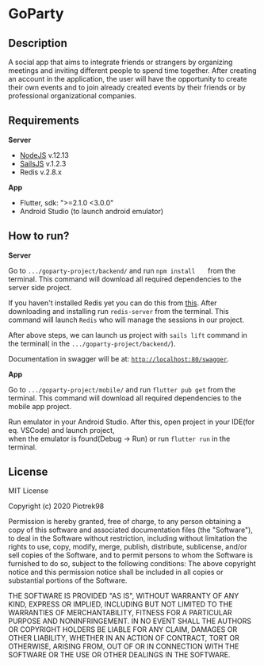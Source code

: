 # GoParty 

## Description
A social app that aims to integrate friends or strangers by organizing meetings and inviting different people to spend time together. After creating an account in the application, the user will have the opportunity to create their own events and to join already created events by their friends or by professional organizational companies.
## Requirements

**Server**

 - [NodeJS](https://nodejs.org/en/) v.12.13
 - [SailsJS](https://sailsjs.com/) v.1.2.3
 - Redis v.2.8.x

**App**

 - Flutter,  sdk: ">=2.1.0 <3.0.0" 
 -  Android Studio (to launch android emulator)

## How to run?

**Server**

Go to `.../goparty-project/backend/` and run `npm install	` from the terminal. This command will download all required dependencies to the server side project.

  If you haven't installed Redis yet you can do this from [this](https://github.com/rgl/redis/downloads).   After downloading and installing run ``redis-server`` from the terminal. This command  will launch `Redis` who will manage the sessions in our project.
  
After above steps, we can  launch us project with ``sails lift`` command in the terminal( in the `.../goparty-project/backend/`).

Documentation in swagger will be at: [`http://localhost:80/swagger`](http://localhost:80/swagger).


**App**

Go to `.../goparty-project/mobile/` and run `flutter pub get` from the terminal. This command will download all required dependencies to the mobile app project.

Run emulator in your Android Studio. After this, open project in your IDE(for eq. VSCode) and launch project,   
when the emulator is found(Debug -> Run) or run `flutter run` in the terminal.

## License
MIT License

Copyright (c) 2020 Piotrek98

Permission is hereby granted, free of charge, to any person obtaining a copy of this software and associated documentation files (the "Software"), to deal in the Software without restriction, including without limitation the rights to use, copy, modify, merge, publish, distribute, sublicense, and/or sell copies of the Software, and to permit persons to whom the Software is furnished to do so, subject to the following conditions: The above copyright notice and this permission notice shall be included in all copies or substantial portions of the Software. 

THE SOFTWARE IS PROVIDED "AS IS", WITHOUT WARRANTY OF ANY KIND, EXPRESS OR IMPLIED, INCLUDING BUT NOT LIMITED TO THE WARRANTIES OF MERCHANTABILITY, FITNESS FOR A PARTICULAR PURPOSE AND NONINFRINGEMENT. IN NO EVENT SHALL THE AUTHORS OR COPYRIGHT HOLDERS BE LIABLE FOR ANY CLAIM, DAMAGES OR OTHER LIABILITY, WHETHER IN AN ACTION OF CONTRACT, TORT OR OTHERWISE, ARISING FROM, OUT OF OR IN CONNECTION WITH THE SOFTWARE OR THE USE OR OTHER DEALINGS IN THE SOFTWARE.





 
